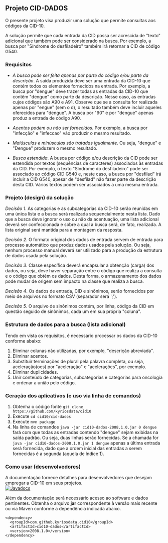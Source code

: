 ## Projeto CID-DADOS

O presente projeto visa produzir uma solução que permite consultas aos
códigos da CID-10. 

A solução permite que cada entrada da CID possa ser acrescida de "texto" 
adicional que também pode ser considerado na busca. Por exemplo, a busca por
 "Síndrome do desfiladeiro" também irá retornar a CID de código G540.  

### Requisitos
- _A busca pode ser feita apenas por parte do código e/ou parte da descrição_. 
A saída produzida deve ser uma entrada da CID-10 que contém todos os
 elementos fornecidos na entrada. Por exemplo, a busca por "dengue" deve trazer
 todas as entradas da CID-10 que contêm "dengue" como parte da descrição.
 Nesse caso, as entradas cujos códigos são A90 e A91. Observe que se a
 consulta for realizada apenas por "engue" (sem o d), o resultado também
 deve incluir aqueles oferecidos para "dengue". A busca por "90" e por "dengue"
 apenas produz a entrada de código A90.

- _Acentos podem ou não ser fornecidos_. Por exemplo, a busca por "infecção" e
 "infeccao" vão produzir o mesmo resultado.
  
- _Maiúsculas e minúsculas são tratadas igualmente_. Ou seja, "dengue" e 
"Dengue" produzem o mesmo resultado.

- _Busca estendida_. A busca por código e/ou descrição da CID pode ser
 estendida por textos (sequências de caracteres) associados às entradas da
 CID. Por exemplo, o texto "Síndrome do desfiladeiro" pode ser associado ao
 código CID G540 e, neste caso, a busca por "desfilad" irá incluir
 a CID G540, apesar de "desfilad" não fazer parte da descrição desta CID. 
 Vários textos podem ser associados a uma mesma entrada.

### Projeto (design) da solução

_Decisão 1_. As categorias e as subcategorias da CID-10 serão reunidas
em uma única lista e a busca será realizada sequencialmente nesta lista.
Dado que a busca deve ignorar o uso ou não da acentuação, uma lista
adicional deverá ser confeccionada e sobre a qual a busca será, de
fato, realizada. A lista original será mantida para a montagem da resposta.

_Decisão 2_. O formato original dos dados de entrada servem de entrada para
processo automático que produz dados usados pela solução. Ou seja, nenhum
processo manual deverá ser utilizado para a produção da estrutura de dados
usada pela solução.

_Decisão 3_. Classe específica deverá encapsular a obtenção (carga) dos dados,
ou seja, deve haver separação entre o código que realiza a consulta e o 
código que obtém os dados. Desta forma, o armazenamento dos dados pode 
mudar de origem sem impacto na classe que realiza a busca.

_Decisão 4_. Os dados de entrada, CID e sinônimos, serão fornecidos por 
meio de arquivos no formato CSV (separador será ';').

_Decisão 5_. O arquivo de sinônimos contém, por linha, código da CID 
em questão seguido de sinônimos, cada um em sua própria "coluna". 

### Estrutura de dados para a busca (lista adicional)
Tendo em vista os requisitos, é necessário processar os dados da 
CID-10 conforme abaixo:

1. Eliminar colunas não utilizadas, por exemplo, "descrição abreviada".
1. Eliminar acentos. 
1. Substituir terminações de plural pela palavra completa, ou seja, aceleração(oes) por "aceleração" e "acelerações", por exemplo.
1. Eliminar duplicidades.
1. Unir conteúdo de categorias, subcategorias e categorias para oncologia e ordenar a união pelo código. 
   
### Geração dos aplicativos (e uso via linha de comandos)
1. Obtenha o código fonte `git clone https://github.com/kyriosdata/cid10`
1. Execute `cd cid10/cid-dados`
1. Execute `mvn package` 
1. Na linha de comandos `java -jar cid10-dados-2008.1.0.jar 0 dengue` fará 
com que todas as entradas contendo "dengue" sejam exibidas na saída padrão.
Ou seja, duas linhas serão fornecidas. Se a chamada for 
`java -jar cid10-dados-2008.1.0.jar 1 dengue` apenas a última entrada será
fornecida, dado que a ordem inicial das entradas a serem fornecidas é 
a segunda (aquela de índice 1).
 

### Como usar (desenvolvedores)

A documentação fornece detalhes para desenvolvedores que desejam empregar a CID-10 em seus projetos.<br>
[![Javadocs](https://img.shields.io/badge/javadoc-2008--1.0-brightgreen.svg)](http://javadoc.io/doc/com.github.kyriosdata.cid10/cid10-dados)

Além da documentação será necessário acesso ao software e dados pertinentes. 
Obtenha o arquivo **jar** correspondente à versão mais recente ou via Maven conforme a dependência indicada 
abaixo. 

```
<dependency>
  <groupId>com.github.kyriosdata.cid10</groupId>
  <artifactId>cid10-dados</artifactId>
  <version>2008.1.0</version>
</dependency>
```


